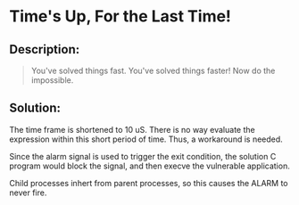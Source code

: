 # Time's Up, For the Last Time!

## Description:

> You've solved things fast. You've solved things faster! Now do the impossible.

## Solution:

The time frame is shortened to 10 uS. There is no way evaluate the expression within this short period of time. Thus, a workaround is needed.

Since the alarm signal is used to trigger the exit condition, the solution C program would block the signal, and then execve the vulnerable application.

Child processes inhert from parent processes, so this causes the ALARM to never fire.
